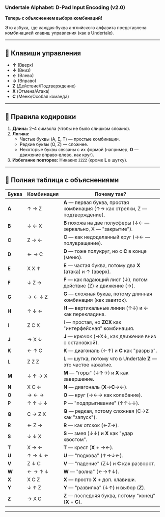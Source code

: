 ### **Undertale Alphabet: D-Pad Input Encoding (v2.0)**  
**Теперь с объяснением выбора комбинаций!**  

Это азбука, где каждая буква английского алфавита представлена комбинацией клавиш управления (как в Undertale).  

---

## **🔹 Клавиши управления**  
- **↑** (Вверх)  
- **↓** (Вниз)  
- **←** (Влево)  
- **→** (Вправо)  
- **Z** (Действие/Подтверждение)  
- **X** (Отмена/Атака)  
- **C** (Меню/Особая команда)  

---

## **🔹 Правила кодировки**  
1. **Длина:** 2–4 символа (чтобы не было слишком сложно).  
2. **Логика:**  
   - Частые буквы (A, E, T) — простые комбинации.  
   - Редкие буквы (Q, Z) — сложнее.  
   - Некоторые буквы связаны с их формой (например, **O** — движение вправо-влево, как круг).  
3. **Избегание повторов:** Никаких `ZZZZ` (кроме **L** в шутку).  

---

## **🔹 Полная таблица с объяснениями**  

| Буква | Комбинация       | Почему так? |  
|-------|------------------|-------------|  
| **A** | ↑ → Z            | **A** — первая буква, простая комбинация (↑→ как стрелки, Z — подтверждение). |  
| **B** | ↓ ← X            | **B** похожа на две полусферы (↓← — зеркально, X — "закрытие"). |  
| **C** | Z → ←            | **C** — как недоделанный круг (→← — полувращение). |  
| **D** | ← → C            | **D** — тоже полукруг, но с **C** в конце (меню). |  
| **E** | X X ↑            | **E** — частая буква, потому два **X** (атака) и ↑ (вверх). |  
| **F** | ↓ Z →            | **F** — как падающий лист (↓), потом действие (Z) и движение (→). |  
| **G** | → ← ↓ Z          | **G** — сложная буква, потому длинная комбинация (как завиток). |  
| **H** | ↑ ↓ ←            | **H** — вертикальные линии (↑↓) и ← как перекладина. |  
| **I** | Z C X            | **I** — простая, но **ZCX** как "интерфейсная" комбинация. |  
| **J** | → X ↓            | **J** — крючок (→X↓, как движение вниз с остановкой). |  
| **K** | ← ↑ C            | **K** — диагональ (←↑) и **C** как "разрыв". |  
| **L** | Z Z Z            | **L** — шутка, потому что в Undertale **Z** — это частое нажатие. |  
| **M** | ↓ ↑ → X          | **M** — "горы" (↓↑→) и **X** как завершение. |  
| **N** | X C ←            | **N** — диагональ (**X**→**C**→←). |  
| **O** | → ← →            | **O** — круг (→←→ как колебание). |  
| **P** | ↑ ↑ ↓ ↓          | **P** — "подпрыгивание" (↑↑↓↓). |  
| **Q** | C → Z X          | **Q** — редкая, потому сложная (C→Z как "запуск"). |  
| **R** | ← Z →            | **R** — как отскок (←Z→). |  
| **S** | ↓ ↓ X            | **S** — змея (↓↓) и **X** как "удар хвостом". |  
| **T** | X → ←            | **T** — крест (**X** + →←). |  
| **U** | ↑ → ↓ ←          | **U** — "подкова" (↑→↓←). |  
| **V** | Z ↓ C            | **V** — "падение" (Z↓) и **C** как разворот. |  
| **W** | ← → ↑ ↓          | **W** — "волна" (←→↑↓). |  
| **X** | X C Z            | **X** — просто **X** + доп. клавиши. |  
| **Y** | ↓ ↑ Z            | **Y** — "развилка" (↓↑) и выбор (**Z**). |  
| **Z** | → X C            | **Z** — последняя буква, потому "конец" (**X** + **C**). |  

---
